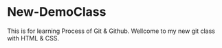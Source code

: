 # New-DemoClass
This is for learning Process of Git & Github.
Wellcome to my new git class with HTML & CSS.